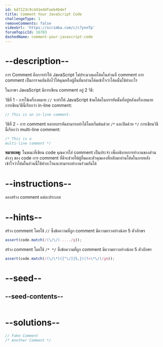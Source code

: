 ```yaml
---
id: bd7123c9c441eddfaeb4bdef
title: Comment Your JavaScript Code
challengeType: 1
removeComments: false
videoUrl: 'https://scrimba.com/c/c7ynnTp'
forumTopicId: 16783
dashedName: comment-your-javascript-code
---
```


# --description--

การ Comment คือการทำให้ JavaScript ไม่ประมวลผลโค้ดในส่วนที่ comment
การ comment เป็นการจดบันทึกไว้ให้คุณหรือผู้อื่นที่มาอ่านโค้ดเข้าใจว่าโค้ดนั้นใช้ทำอะไร

ในภาษา JavaScript มีการเขียน comment อยู่ 2 วิธี:

วิธีที่ 1 - การใช้เครื่องหมาย `//` จะทำให้ JavaScript ข้ามโค้ดในบรรทัดนั้นที่อยู่หลังเครื่องหมาย 
การเขียนวิธีนี้เรียกว่า in-line comment:

```js
// This is an in-line comment.
```

วิธีที่ 2 - การ comment หลายบรรทัดสามารถทำได้โดยเริ่มต้นด้วย `/*` และปิดด้วย `*/` 
การเขียนวิธีนี้เรียกว่า multi-line comment:

```js
/* This is a
multi-line comment */
```

**หมายเหตุ:** ในขณะที่เขียน code คุณควรใส่ comment เป็นประจำ เพื่ออธิบายการทำงานของส่วนต่างๆ ของ code
การ comment ที่ดีจะช่วยให้ผู้อื่นและตัวคุณเองที่กลับมาอ่านโค้ดในภายหลัง เข้าใจว่าโค้ดในส่วนนี้ใช้ทำอะไรและสามารถทำงานร่วมกันได้

# --instructions--

ลองสร้าง comment แต่ละประเภท

# --hints--

สร้าง comment โดยใช้ `//` ซึ่งข้อความที่ถูก comment มีความยาวอย่างน้อย 5 ตัวอักษร

```js
assert(code.match(/(\/\/)...../g));
```

สร้าง comment โดยใช้ `/* */` ซึ่งข้อความที่ถูก comment มีความยาวอย่างน้อย 5 ตัวอักษร

```js
assert(code.match(/(\/\*)([^\/]{5,})(?=\*\/)/gm));
```

# --seed--

## --seed-contents--

```js

```

# --solutions--

```js
// Fake Comment
/* Another Comment */
```
